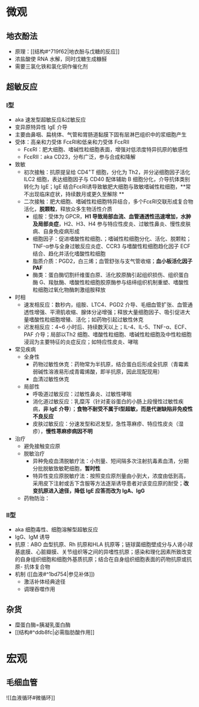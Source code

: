 # 微观
## 地衣酚法
- 原理：[[结构#^719f62|地衣酚与戊糖的反应]]
- 浓盐酸使 RNA 水解，同时戊糖生成糠醛
- 需要三氯化铁和氯化铜作催化剂
## 超敏反应
### Ⅰ型
- aka 速发型超敏反应&过敏反应
- 变异原特异性 IgE 介导
- 主要由鼻咽、扁桃体、气管和胃肠道黏膜下固有层淋巴组织中的浆细胞产生
- 受体：高亲和力受体 FcεRⅠ和低亲和力受体 FcεRⅡ
	- FcεRⅠ：肥大细胞、嗜碱性粒细胞表面，增强对低浓度特异抗原的敏感性
	- FcεRⅡ：aka CD23，分布广泛，参与合成和降解
- 致敏
	- 初次接触：抗原提呈给 CD4<sup>+</sup>T 细胞，分化为 Th2，并分泌细胞因子活化 ILC2 细胞，表达细胞因子与 CD40 配体辅助 B 细胞分化，介导抗体类别转化为 IgE；IgE 结合FcεRⅠ诱导致敏肥大细胞与致敏嗜碱性粒细胞，**常不出现临床症状，持续数月或更久至解除 **
	- 二次接触：肥大细胞、嗜碱性粒细胞特异结合，多个FcεRⅠ交联形成复合物活化，**脱颗粒**，释放众多生物活性介质
		- 组胺：受体为 GPCR，**H1 导致局部血流、血管通透性迅速增加，水肿及局部炎症**，H2、H3、H4 参与特应性皮炎、过敏性鼻炎、慢性皮肤病、自身免疫病形成
		- 细胞因子：促进嗜酸性粒细胞、；嗜碱性粒细胞分化、活化、脱颗粒；TNF-α参与全身过敏反应炎症、CCR3 与嗜酸性粒细胞趋化因子 ECF 结合、趋化并活化嗜酸性粒细胞
		- 脂质介质：PGD2，白三烯；血管舒张与支气管收缩；**血小板活化因子 PAF**
		- 酶类：蛋白酶切割纤维蛋白原、活化胶原酶引起组织损伤、组织蛋白酶 G、羧肽酶、嗜酸性粒细胞胶原酶参与结缔组织机制重塑、嗜酸性粒细胞过氧化物酶刺激组胺释放
- 时相
	- 速发相反应：数秒内，组胺、LTC4、PGD2 介导、毛细血管扩张、血管通透性增强、平滑肌收缩、腺体分泌增强；释放大量细胞因子、吸引促进大量嗜酸性粒细胞增殖、活化；如药物引起过敏性休克
	- 迟发相反应：4~6 小时后、持续数天以上；IL-4、IL-5、TNF-α、ECF、PAF 介导；局部以Th2 细胞、嗜酸性粒细胞、嗜碱性粒细胞及中性粒细胞浸润为主要特征的炎症反应；如特应性皮炎、哮喘
- 常见疾病
	- 全身性
		- 药物过敏性休克：药物常为半抗原，结合蛋白后形成全抗原（青霉素弱碱性溶液易形成青霉烯酸，即半抗原，因此现配现用）
		- 血清过敏性休克
	- 局部性
		- 呼吸道过敏反应：过敏性鼻炎、过敏性哮喘
		- 消化道过敏反应：乳糜泻（针对麦谷蛋白的小肠上段慢性过敏性疾病，**非 IgE 介导**）；**食物不耐受不属于Ⅰ型超敏，而是代谢缺陷非免疫性不良反应**
		- 皮肤过敏反应：分速发型和迟发型，急性荨麻疹、特应性皮炎（湿疹），**慢性荨麻疹病因不明**
- 治疗
	- 避免接触变应原
	- 脱敏治疗
		- 异种免疫血清脱敏疗法：小剂量、短间隔多次注射抗毒素血清，分期分批脱敏致敏靶细胞，**暂时性**
		- 特异性变应原脱敏疗法：按照变应原剂量由小到大，浓度由低到高，采用皮下注射或舌下含服等方法逐渐诱导患者对该变应原的耐受；**改变抗原进入途径，降低 IgE 应答而改为 IgA、IgG**
	- 药物防治：
### Ⅱ型
- aka 细胞毒性、细胞溶解型超敏反应
- IgG、IgM 诱导
- 抗原：ABO 血型抗原、Rh 抗原和HLA 抗原等；链球菌细胞壁成分与人肾小球基底膜、心脏瓣膜、关节组织等之间的异嗜性抗原；感染和理化因素所致改变的自身组织细胞和细胞外基质抗原；结合在自身组织细胞表面的药物抗原或抗原- 抗体复合物
- 机制 ([[血液#^1bd754|参见补体]])
	- 激活补体经典途径
	- 调理吞噬作用
## 杂货
- 糜蛋白酶=胰凝乳蛋白酶
- [[结构#^ddb8fc|必需脂肪酸作用]]
# 宏观
## 毛细血管

![[血液循环#微循环]]
	